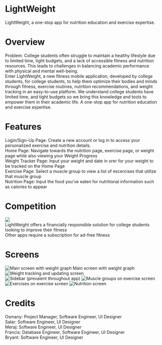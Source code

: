 # LightWeight
LightWeight, a one-stop app for nutrition education and exercise expertise.

# Overview
Problem: College students often struggle to maintain a healthy lifestyle due to limited time, tight budgets, and a lack of accessible fitness and nutrition resources. This leads to challenges in balancing academic performance with physical and mental well-being. <br />
Enter LightWeight, a new fitness mobile application, developed by college students, for college students, to help them optimize their bodies and minds through fitness, exercise routines, nutrition recommendations, and weight tracking in an easy-to-use platform. We understand college students have limited time, and tight budgets so we bring this knowledge and tools to empower them in their academic life. A one-stop app for nutrition education and exercise expertise.

# Features
Login/Sign-Up Page: Create a new account or log in to access your personalized exercise and nutrition details. <br />
Home Page: Navigate towards the nutrition page, exercise page, or weight page while also viewing your Weight Progress <br />
Weight Tracker Page: Input your weight and date in orer for your weight to be tracked on the Home Page  <br />
Exercise Page: Select a muscle group to view a list of excercises that utilize that muscle group  <br />
Nutrition Page: Input the food you've eaten for nutritional information such as calories to appear  <br />

# Competition
![](LightWeight/competition.png) <br />
LightWeight offers a financially responsible solution for college students looking to improve their fitness <br />
Other apps require a subscription for ad-free fitness <br />

# Screens
![Main screen with weight graph](LightWeight/Screenshot_1.png) 
Main screen with weight graph <br />
![Weight tracking and updating screen](LightWeight/Screenshot_2.png)
![Sidebar (prevalent throughout app)](LightWeight/Screenshot_3.png)
![Muscle groups on exercise screen](LightWeight/Screenshot_4.png)
![Exercises on exercise screen](LightWeight/Screenshot_5.png)
![Nutrition screen](LightWeight/Screenshot_6.png)

# Credits
Osmany: Project Manager, Software Engineer, UI Designer <br />
Salar: Software Engineer, UI Designer <br />
Meraj: Software Engineer, UI Designer <br />
Francis: Database Engineer, Software Engineer, UI Designer <br />
Bryant: Software Engineer, UI Designer <br />
